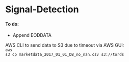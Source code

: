 # Signal-Detection


<h4> To do:</h4>

<ul>
<li>Append EODDATA</li>
</ul>


AWS CLI to send data to S3 due to timeout via AWS GUI:</br>
<code>aws s3 cp marketdata_2017_01_01_DB_no_nan.csv s3://tords</code>

